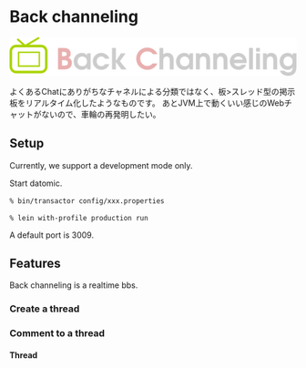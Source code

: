 # Back channeling

![Back Channeling](./resources/public/img/logo.png)

よくあるChatにありがちなチャネルによる分類ではなく、板>スレッド型の掲示板をリアルタイム化したようなものです。
あとJVM上で動くいい感じのWebチャットがないので、車輪の再発明したい。

## Setup

Currently, we support a development mode only.

Start datomic.

```
% bin/transactor config/xxx.properties
```

```
% lein with-profile production run
```

A default port is 3009.

## Features

Back channeling is a realtime bbs.

### Create a thread

### Comment to a thread

#### Thread
